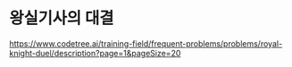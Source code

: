 
# 왕실기사의 대결
https://www.codetree.ai/training-field/frequent-problems/problems/royal-knight-duel/description?page=1&pageSize=20
